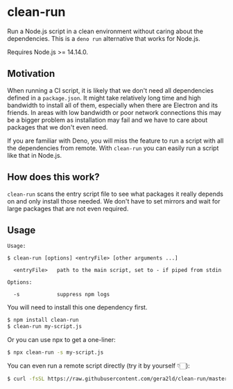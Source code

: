 # clean-run

Run a Node.js script in a clean environment without caring about the dependencies. This is a `deno run` alternative that works for Node.js.

Requires Node.js >= 14.14.0.

## Motivation

When running a CI script, it is likely that we don't need all dependencies defined in a `package.json`. It might take relatively long time and high bandwidth to install all of them, especially when there are Electron and its friends. In areas with low bandwidth or poor network connections this may be a bigger problem as installation may fail and we have to care about packages that we don't even need.

If you are familiar with Deno, you will miss the feature to run a script with all the dependencies from remote. With `clean-run` you can easily run a script like that in Node.js.

## How does this work?

`clean-run` scans the entry script file to see what packages it really depends on and only install those needed. We don't have to set mirrors and wait for large packages that are not even required.

## Usage


```
Usage:

$ clean-run [options] <entryFile> [other arguments ...]

  <entryFile>   path to the main script, set to - if piped from stdin

Options:

  -s            suppress npm logs
```

You will need to install this one dependency first.

```bash
$ npm install clean-run
$ clean-run my-script.js
```

Or you can use npx to get a one-liner:

```bash
$ npx clean-run -s my-script.js
```

You can even run a remote script directly (try it by yourself 👇🏻):

```bash
$ curl -fsSL https://raw.githubusercontent.com/gera2ld/clean-run/master/demos/cowsay.js | npx clean-run -s -
```
